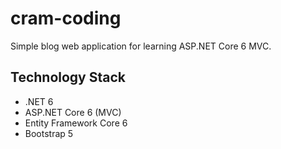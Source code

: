 # cram-coding
Simple blog web application for learning ASP.NET Core 6 MVC.

## Technology Stack
- .NET 6
- ASP.NET Core 6 (MVC)
- Entity Framework Core 6
- Bootstrap 5
